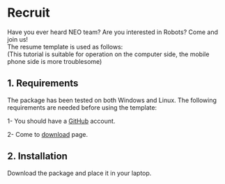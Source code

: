 # Recruit
Have you ever heard NEO team? Are you interested in Robots? Come and join us!<br>
The resume template is used as follows:<br>
(This tutorial is suitable for operation on the computer side, the mobile phone side is more troublesome)

## 1. Requirements
The package has been tested on both Windows and Linux. The following requirements are needed before using the template:

1- You should have a [GitHub](https://www.jianshu.com/p/66f41a89b6b5) account.

2- Come to [download](https://github.com/FelicxFoster/We-Want-You) page.

## 2. Installation
Download the package and place it in your laptop.

